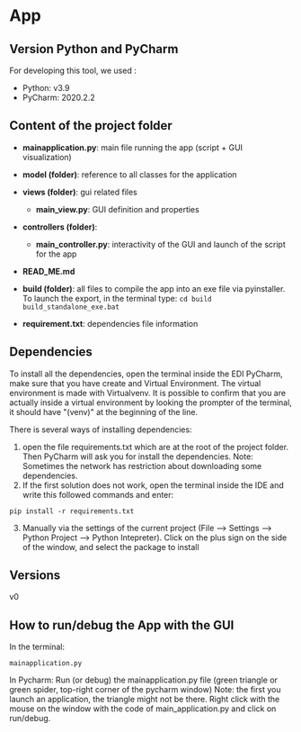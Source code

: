 # App

## Version Python and PyCharm
For developing this tool, we used :
* Python: v3.9
* PyCharm: 2020.2.2

## Content of the project folder
 - **mainapplication.py**: main file running the app (script + GUI visualization)
 
 - **model (folder)**: reference to all classes for the application
 
 - **views (folder)**: gui related files
    - **main_view.py**: GUI definition and properties

     
 - **controllers (folder)**: 
    - **main_controller.py**: interactivity of the GUI and launch of the script for the app
 
 - **READ_ME.md**
 
 - **build (folder)**: all files to compile the app into an exe file via pyinstaller. 
     To launch the export, in the terminal type: 
        ```
        cd build
        build_standalone_exe.bat
        ```
 
 - **requirement.txt**: dependencies file information 

## Dependencies

To install all the dependencies, open the terminal inside the EDI PyCharm, make sure that you have create and Virtual 
Environment. The virtual environment is made with Virtualvenv. It is possible to confirm that you are actually inside 
a virtual environment by looking the prompter of the terminal, it should have "(venv)" at the beginning of the line.

There is several ways of installing dependencies:
1) open the file requirements.txt which are at the root of the project folder. Then PyCharm will ask you for install the
 dependencies.
    Note: Sometimes the network has restriction about downloading some dependencies.
2) If the first solution does not work, open the terminal inside the IDE and write this followed commands and enter:
```
pip install -r requirements.txt
```
3) Manually via the settings of the current project (File --> Settings --> Python Project --> Python Intepreter). 
Click on the plus sign on the side of the window, and select the package to install
 ## Versions 
 v0
 
 ## How to run/debug the App with the GUI
In the terminal:
 ```
mainapplication.py 
```
In Pycharm: 
Run (or debug) the mainapplication.py file (green triangle or green spider, top-right corner of the pycharm window)
Note: the first you launch an application, the triangle might not be there. Right click with the mouse on the window 
with the code of main_application.py and click on run/debug.   

